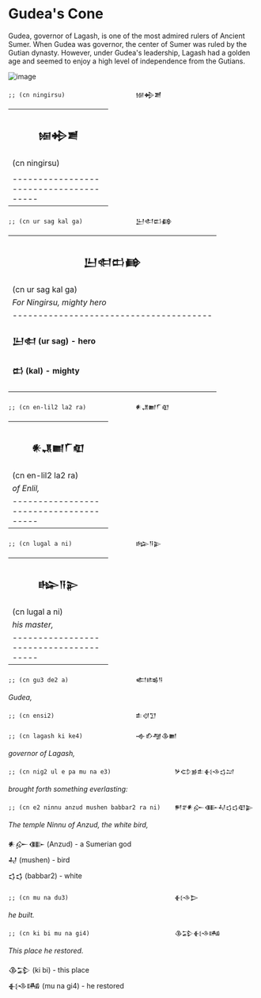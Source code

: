 # Gudea's Cone
Gudea, governor of Lagash, is one of the most admired rulers of Ancient Sumer.
When Gudea was governor, the center of Sumer was ruled by the Gutian dynasty.
However, under Gudea's leadership, Lagash had a golden age and seemed to enjoy
a high level of independence from the Gutians.

![image](https://github.com/user-attachments/assets/82e6c55f-bcfb-4c0a-b412-3be842b16601)

```;; (cn ningirsu)                    𒎏𒄈𒋢```

<table style="width:40%">
 <tr>
  <th><h3>𒎏𒄈𒋢</h3></th>
 </tr>
 <tr>
  <td>(cn ningirsu)</td>
 </tr>
 <tr>
  <td>
   
  </td>
 </tr>
  <tr>
  <td>
   ---------------------------------------</br>
  </td>
 </tr>
</table>


```;; (cn ur sag kal ga)               𒌨𒊕𒆗𒂵```

<table>
 <tr>
  <th><h3>𒌨𒊕𒆗𒂵</h3></th>
 </tr>
 <tr>
  <td>(cn ur sag kal ga) </td>
 </tr>
 <tr>
  <td>
   <i>For Ningirsu, mighty hero</i>
  </td>
 </tr>
  <tr>
  <td>
  ---------------------------------------</br>
   <h4>𒌨𒊕 (ur sag) - hero</h4>
    <h4>𒆗 (kal) - mighty</h4>
  </td>
 </tr>
</table>


```;; (cn en-lil2 la2 ra)              𒀭𒂗𒆤𒇲𒊏```

<table style="width:40%">
 <tr>
  <th><h3>𒀭𒂗𒆤𒇲𒊏</h3></th>
 </tr>
 <tr>
  <td>(cn en-lil2 la2 ra)</td>
 </tr>
 <tr>
  <td>
   <i>of Enlil,</i>
  </td>
 </tr>
  <tr>
  <td>
   ---------------------------------------</br>
  </td>
 </tr>
</table>


```;; (cn lugal a ni)                  𒈗𒀀𒉌```

<table style="width:40%">
 <tr>
  <th><h3>𒈗𒀀𒉌</h3></th>
 </tr>
 <tr>
  <td>(cn lugal a ni) </td>
 </tr>
 <tr>
  <td>
   <i>his master,</i>
  </td>
 </tr>
  <tr>
  <td>
   ---------------------------------------</br>
  </td>
 </tr>
</table>

```;; (cn gu3 de2 a)                   𒅗𒌤𒀀```

*Gudea,* 

```;; (cn ensi2)                       𒉺𒋼𒋛```

```;; (cn lagash ki ke4)               𒉢𒁓𒆷𒆠𒆤```

*governor of Lagash,*

```;; (cn nig2 ul e pa mu na e3)                  𒃻𒌌𒂊𒉺𒈬𒈾𒌓𒁺```

*brought forth something everlasting:*                                  

```;; (cn e2 ninnu anzud mushen babbar2 ra ni)    𒂍𒐐𒀭𒅎𒂂𒄷𒌓𒌓𒊏𒉌```

*The temple Ninnu of Anzud, the white bird,*

𒀭𒅎𒂂 (Anzud) - a Sumerian god\
𒄷 (mushen) - bird\
𒌓𒌓 (babbar2) - white

```;; (cn mu na du3)                              𒈬𒈾𒆕```

*he built.* 

```;; (cn ki bi mu na gi4)                        𒆠𒁉𒈬𒈾𒄄```

*This place he restored.*

𒆠𒁉 (ki bi) - this place\
𒈬𒈾𒄄 (mu na gi4) - he restored



